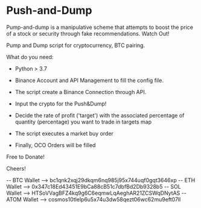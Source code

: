 # Push-and-Dump

Pump-and-dump is a manipulative scheme that attempts to boost the price of a stock or security through fake recommendations. Watch Out!

Pump and Dump script for cryptocurrency, BTC pairing.

What do you need:
 - Python > 3.7 
 - Binance Account and API Management to fill the config file.



 - The script create a Binance Connection through API.
 - Input the crypto for the Push&Dump!
 - Decide the rate of profit ('target') with the associated percentage of quantity (percentage) you want to trade in targets map
 -  The script executes a market buy order
 - Finally, OCO Orders will be filled





Free to Donate!

Cheers!

-- BTC Wallet --> bc1qnk2xqj29dkqm6nq985j95x744uqf0gqt3646xp
-- ETH Wallet --> 0x347c18Ed43451E9bCa88cB51c7dbfBd2Db9328b5
-- SOL Wallet --> HTSoVVagBFZ4kq9g6C6eqmwLqAeghAR21ZCSWqDNytAS
-- ATOM Wallet --> cosmos10tlelp6u5x74u3dw58qezt06wc62mu9eft07ll
